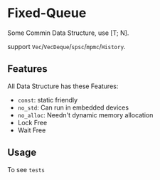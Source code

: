 # Fixed-Queue

Some Commin Data Structure, use [T; N].

support `Vec`/`VecDeque`/`spsc`/`mpmc`/`History`.

## Features

All Data Structure has these Features:

- `const`: static friendly
- `no_std`: Can run in embedded devices
- `no_alloc`: Needn't dynamic memory allocation
- Lock Free
- Wait Free

## Usage

To see `tests`
